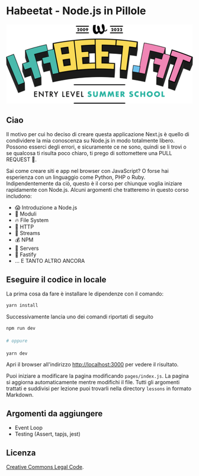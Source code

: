 # Habeetat - Node.js in Pillole

<div style="text-align: center">
  <img src="./images/habeetat_main.png" />
</div>

## Ciao

Il motivo per cui ho deciso di creare questa applicazione Next.js è quello di condividere la mia conoscenza su Node.js in modo totalmente libero.
Possono esserci degli errori, e sicuramente ce ne sono, quindi se li trovi o se qualcosa ti risulta poco chiaro, ti prego di sottomettere una PULL REQUEST 🙏.

Sai come creare siti e app nel browser con JavaScript? O forse hai esperienza con un linguaggio come Python, PHP o Ruby.
Indipendentemente da ciò, questo è il corso per chiunque voglia iniziare rapidamente con Node.js. 
Alcuni argomenti che tratteremo in questo corso includono:

* 😱 Introduzione a Node.js
* 👀 Moduli
* 🔥 File System
* 🎉 HTTP
* 🌊 Streams
* 💰 NPM
* 💸 Servers
* 🐆 Fastify
* ... E TANTO ALTRO ANCORA

## Eseguire il codice in locale

La prima cosa da fare è installare le dipendenze con il comando:

```bash
yarn install
```

Successivamente lancia uno dei comandi riportati di seguito

```bash
npm run dev

# oppure

yarn dev
```

Apri il browser all'indirizzo [http://localhost:3000](http://localhost:3000) per vedere il risultato.

Puoi iniziare a modificare la pagina modificando `pages/index.js`. La pagina si aggiorna automaticamente mentre modifichi il file.
Tutti gli argomenti trattati e suddivisi per lezione puoi trovarli nella directory `lessons` in formato Markdown.

## Argomenti da aggiungere

* Event Loop
* Testing (Assert, tapjs, jest)

## Licenza

[Creative Commons Legal Code](./LICENSE).